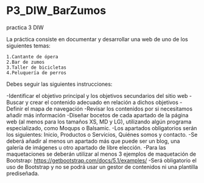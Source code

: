 # P3_DIW_BarZumos
practica 3 DIW

La práctica consiste en documentar y desarrollar una web de uno de los siguientes temas:

    1.Cantante de ópera
    2.Bar de zumos
    3.Taller de bicicletas
    4.Peluquería de perros
    
Debes seguir las siguientes instrucciones:

-Identificar el objetivo principal y los objetivos secundarios del sitio web
-Buscar y crear el contenido adecuado en relación a dichos objetivos
-Definir el mapa de navegación
-Revisar los contenidos por si necesitamos añadir más información
-Diseñar bocetos de cada apartado de la página web (al menos para los tamaños XS, MD y LG), utilizando algún programa especializado, como Moqups o Balsamic.
-Los apartados obligatorios serán los siguientes: Inicio, Productos o Servicios, Quiénes somos y contacto.
-Se deberá añadir al menos un apartado más que puede ser un blog, una galería de imágenes u otro apartado de libre elección.
-Para las maquetaciones se deberán utilizar al menos 3 ejemplos de maquetación de Bootstrap: https://getbootstrap.com/docs/5.1/examples/
-Será obligatorio el uso de Bootstrap y no se podrá usar un gestor de contenidos ni una plantilla prediseñada.
